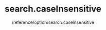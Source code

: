 ---
layout: reference_md
title: search.caseInsensitive
summary: 
sub: 文档(Options & API) DataTables中文网
since: DataTables 1.10
navcategory: option
keywords: search.caseInsensitive,option
author: /reference/option/search.caseInsensitive
---